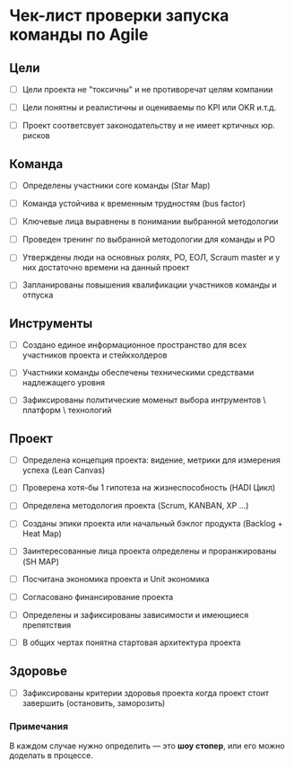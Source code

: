 # Чек-лист проверки запуска команды по Agile  

## Цели
- [ ] Цели проекта не "токсичны" и не противоречат целям компании
- [ ] Цели понятны и реалистичны и оцениваемы по KPI или OKR и.т.д.
- [ ] Проект соответсвует законодательству и не имеет кртичных юр. рисков


## Команда
- [ ] Определены участники core команды (Star Map)
- [ ] Команда устойчива к временным трудностям (bus factor)
- [ ] Ключевые лица выравнены в понимании выбранной методологии
- [ ] Проведен тренинг по выбранной методологии для команды и PO
- [ ] Утверждены люди на основных ролях, PO, ЕОЛ, Scraum master и у них достаточно времени на данный проект 
- [ ] Запланированы повышения квалификации участников команды и отпуска 


## Инструменты 
- [ ] Создано единое информационное пространство для всех участников проекта и стейкхолдеров
- [ ] Участники команды обеспечены техническими средствами надлежащего уровня 
- [ ] Зафиксированы политические моменыт выбора интрументов \ платформ \ технологий



## Проект
- [ ] Определена концепция проекта: видение, метрики для измерения успеха (Lean Canvas)
- [ ] Проверена хотя-бы 1 гипотеза на жизнеспособность (HADI Цикл) 
- [ ] Определена методология проекта (Scrum, KANBAN, XP ...)
- [ ] Созданы эпики проекта или начальный бэклог продукта (Backlog + Heat Map)
- [ ] Заинтересованные лица проекта определены и проранжированы (SH MAP)
- [ ] Посчитана экономика проекта и Unit экономика
- [ ] Согласовано финансирование проекта
- [ ] Определены и зафиксированы зависимости и имеющиеся препятствия
- [ ] В общих чертах понятна стартовая архитектура проекта 


## Здоровье 
- [ ] Зафиксированы критерии здоровья проекта когда проект стоит завершить (остановить, заморозить)



### Примечания 
В каждом случае нужно определить — это **шоу стопер**, или его можно доделать в процессе.
